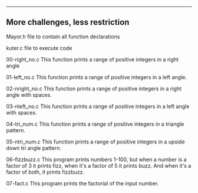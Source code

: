 ----------------------------------
More challenges, less restriction
--------------------------------

Mayor.h
file to contain all function declarations

kuter.c
file to execute code

00-right_no.c
This function prints a range of positive integers in a right angle

01-left_no.c
This function prints a range of positive integers in a left angle.

02-nright_no.c
This function prints a range of positive integers in a right angle with spaces.

03-nleft_no.c
This function prints a range of positive integers in a left angle with spaces.

04-tri_num.c
This function prints a range of positive integers in a triangle pattern.

05-ntri_num.c
This function prints a range of positive integers in a upside down tri angle pattern.

06-fizzbuzz.c
This program prints numbers 1-100, but when a number is a factor of 3 it prints fizz, when it's a factor of 5 it prints buzz. And when it's a factor of both, it prints fizzbuzz.

07-fact.c
This program prints the factorial of the input number.